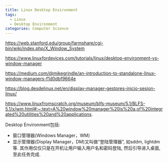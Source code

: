 ```yaml
---
title: Linux Desktop Environment
tags:
  - Linux
  - Desktop Environment
categories: Computer Science
---
```


https://web.stanford.edu/group/farmshare/cgi-bin/wiki/index.php/X_Window_System





https://www.linuxfordevices.com/tutorials/linux/desktop-environment-vs-window-manager



https://medium.com/@mikegrindle/an-introduction-to-standalone-linux-window-managers-f1d0dbf9664e



https://blog.desdelinux.net/en/display-manager-gestores-inicio-sesion-linux/



https://www.linuxfromscratch.org/museum/blfs-museum/5.1/BLFS-5.1/x/wm.html#:~:text=A%20window%20manager%20is%20a,of%20integrated%20utilities%20and%20applications.





Desktop Environment包括:

* 窗口管理器(Windows Manager，WM)
* 显示管理器(Display Manager，DM)又叫做“登陆管理器”, 如sddm, lightdm等. 其作用仅仅只是在开机让用户输入用户名和密码登陆, 然后引导进入桌面, 至此任务完成.
